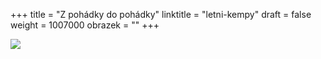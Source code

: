 +++
title = "Z pohádky do pohádky"
linktitle = "letni-kempy"
draft = false
weight = 1007000
obrazek = ""
+++

![](/assets/media/leto_kemp.jpg)
